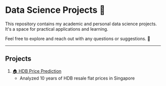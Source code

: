 # Data Science Projects 📂 

This repository contains my academic and personal data science projects.  
It's a space for practical applications and learning.

Feel free to explore and reach out with any questions or suggestions. 🚀

---

## Projects

1. [🏠 HDB Price Prediction](https://github.com/Faldho23/hdb-price-prediction)  
   - Analyzed 10 years of HDB resale flat prices in Singapore
